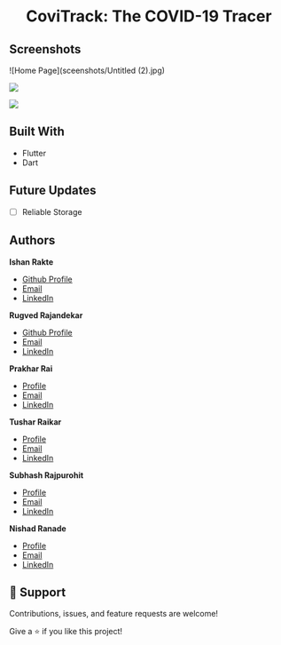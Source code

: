 <!-- # covitrack

A new Flutter application.

## Getting Started

This project is a starting point for a Flutter application.

A few resources to get you started if this is your first Flutter project:

- [Lab: Write your first Flutter app](https://flutter.dev/docs/get-started/codelab)
- [Cookbook: Useful Flutter samples](https://flutter.dev/docs/cookbook)

For help getting started with Flutter, view our
[online documentation](https://flutter.dev/docs), which offers tutorials,
samples, guidance on mobile development, and a full API reference. -->

<h1 align="center">CoviTrack: The COVID-19 Tracer</h1>

<p align="center"><project-description></p>

<!-- ## Links

- [Repo](https://github.com/Rohit19060/<project-name> "<project-name> Repo")

- [Live](<Homepage url> "Live View")

- [Bugs](https://github.com/Rohit19060/<project-name>/issues "Issues Page")

- [API](<API Link> "API") -->

## Screenshots

![Home Page](sceenshots/Untitled (2).jpg)

![](/screenshots/2.png)

![](/screenshots/3.png)

## Built With

- Flutter
- Dart

## Future Updates

- [ ] Reliable Storage

## Authors

**Ishan Rakte**

- [Github Profile](https://github.com/IshanRakte)
- [Email](mailto:ishan.rakte@gmail.com?subject=Hi "Hi!" )
- [LinkedIn](https://www.linkedin.com/in/ishanrakte/)
  
**Rugved Rajandekar**

- [Github Profile](https://github.com/RugvedR)
- [Email](mailto:ishan.rakte@gmail.com?subject=Hi "Hi!")
- [LinkedIn](https://www.linkedin.com/in/rugved-rajandekar-796671208/)
  
**Prakhar Rai**

- [Profile](https://github.com/IshanRakte)
- [Email](mailto:ishan.rakte@gmail.com?subject=Hi "Hi!")
- [LinkedIn](https://www.linkedin.com/in/prakhar-rai-1142002/)
  
**Tushar Raikar**

- [Profile](https://github.com/IshanRakte)
- [Email](mailto:ishan.rakte@gmail.com?subject=Hi "Hi!")
- [LinkedIn](https://www.linkedin.com/in/tushar-raikar-305b2921a/)

**Subhash Rajpurohit**

- [Profile](https://github.com/IshanRakte)
- [Email](mailto:ishan.rakte@gmail.com?subject=Hi "Hi!")
- [LinkedIn](https://www.linkedin.com/in/subhash-rajpurohit-820664209/)
  
**Nishad Ranade**

- [Profile](https://github.com/IshanRakte)
- [Email](mailto:ishan.rakte@gmail.com?subject=Hi "Hi!")
- [LinkedIn](https://www.linkedin.com/in/nishad-ranade-52ab36208/)

## 🤝 Support

Contributions, issues, and feature requests are welcome!

Give a ⭐️ if you like this project!
